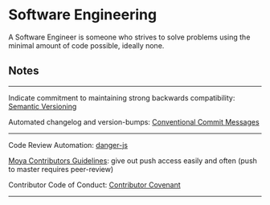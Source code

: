 # Software Engineering

A Software Engineer is someone who strives to solve problems using the minimal amount of code possible, ideally none.


## Notes

---

Indicate commitment to maintaining strong backwards compatibility: [Semantic Versioning](https://semver.org/spec/v2.0.0.html)

Automated changelog and version-bumps: [Conventional Commit Messages](https://www.conventionalcommits.org/en/v1.0.0-beta.2/)

---

Code Review Automation: [danger-js](http://danger.systems/js/)

[Moya Contributors Guidelines](https://github.com/Moya/contributors): give out push access easily and often (push to master requires peer-review)

Contributor Code of Conduct: [Contributor Covenant](http://contributor-covenant.org/version/1/3/0/)

---